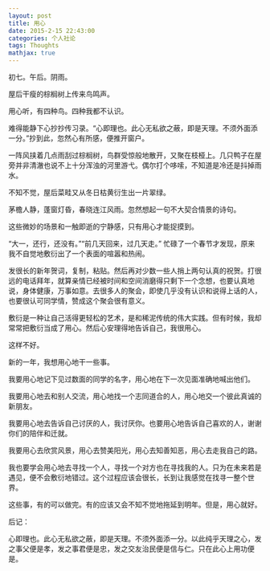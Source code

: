 ```yaml
---
layout: post
title: 用心
date: 2015-2-15 22:43:00
categories: 个人社论
tags: Thoughts
mathjax: true
---
```


初七。午后。阴雨。



屋后干瘦的棕榈树上传来鸟鸣声。



用心听，有四种鸟。四种我都不认识。



难得能静下心抄抄传习录。“心即理也。此心无私欲之蔽，即是天理。不须外面添一分。”抄到此，忽然心有所感，便推开窗户。






一阵风挟着几点雨刮过棕榈树，鸟群受惊般地散开，又聚在枝桠上。几只鸭子在屋旁并非清澈也说不上十分浑浊的河里游弋。偶尔打个哆嗦，不知道是冷还是抖掉雨水。



不知不觉，屋后菜畦又从冬日枯黄衍生出一片翠绿。



茅檐人静，蓬窗灯昏，春晓连江风雨。忽然想起一句不大契合情景的诗句。



这些微妙的场景和一触即逝的宁静感，只有用心才能捉摸到。



“大一，还行，还没有。”“前几天回来，过几天走。”
​       忙碌了一个春节才发现，原来我不自觉地敷衍出了一个表面的喧嚣和热闹。



发很长的新年贺词，复制，粘贴。然后再对少数一些人捎上两句认真的祝贺。打很远的电话拜年，就算亲情已经被时间和空间消磨得只剩下一个念想，也要认真地说，身体健康，万事如意。去很多人的聚会，即使几乎没有认识和说得上话的人，也要很认可同学情，赞成这个聚会很有意义。



敷衍是一种让自己活得更轻松的艺术，是和稀泥传统的伟大实践。但有时候，我却常常把敷衍当成了用心。然后心安理得地告诉自己，我很用心。



这样不好。



新的一年，我想用心地干一些事。



我要用心地记下见过数面的同学的名字，用心地在下一次见面准确地喊出他们。



我要用心地去和别人交流，用心地找一个志同道合的人，用心地交一个彼此真诚的新朋友。



我要用心地去告诉自己讨厌的人，我讨厌你。也要用心地告诉自己喜欢的人，谢谢你们的陪伴和迁就。



我要用心去欣赏风景，用心去赞美阳光，用心去知善知恶，用心去走我自己的路。



我也要学会用心地去寻找一个人，寻找一个对方也在寻找我的人。只为在未来若是遇见，便不会敷衍地错过。这个过程应该会很长，长到让我感觉在找寻一整个世界。



这些事，有的可以做完。有的应该又会不知不觉地拖延到明年。但是，用心就好。



后记：



心即理也。此心无私欲之蔽，即是天理。不须外面添一分。以此纯乎天理之心，发之事父便是孝，发之事君便是忠，发之交友治民便是信与仁。只在此心上用功便是。


